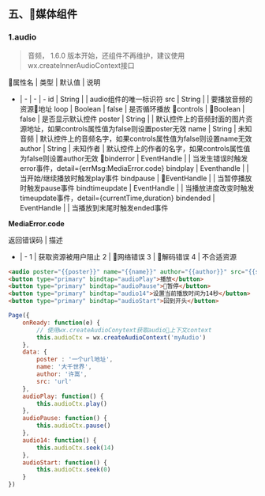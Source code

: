 ## 五、媒体组件
### 1.audio

> 音频， 1.6.0 版本开始，还组件不再维护，建议使用wx.createInnerAudioContext接口

属性名 | 类型 | 默认值 | 说明
- | - | - | - 
id | String | | audio组件的唯一标识符
src | String | | 要播放音频的资源地址
loop | Boolean | false | 是否循环播放
controls | Boolean | false | 是否显示默认控件
poster | String | | 默认控件上的音频封面的图片资源地址，如果controls属性值为false则设置poster无效
name | String | 未知音频 | 默认控件上的音频名字，如果controls属性值为false则设置name无效
author | String | 未知作者 | 默认控件上的作者的名字，如果controls属性值为false则设置author无效
binderror | EventHandle | | 当发生错误时触发error事件，detail={errMsg:MediaError.code}
bindplay | Eventhandle | | 当开始/继续播放时触发play事件
bindpause | EventHandle |  | 当暂停播放时触发pause事件
bindtimeupdate | EventHandle |  | 当播放进度改变时触发timeupdate事件，detail={currentTime,duration}
bindended | EventHandle | | 当播放到末尾时触发ended事件

**MediaError.code**

返回错误码 | 描述
- | -
1 | 获取资源被用户阻止
2 | 网络错误
3 | 解码错误
4 | 不合适资源

```html
<audio poster="{{poster}}" name="{{name}}" author="{{author}}" src="{{src}}" id="myAudio" controls loop></audio>
<button type="primary" bindtap="audioPlay">播放</button>
<button type="primary" bindtap="audioPause">暂停</button>
<button type="primary" bindtap="audio14">设置当前播放时间为14秒</button>
<button type="primary" bindtap="audioStart">回到开头</button>
```
```javascript
Page({
    onReady: function(e) {
        // 使用wx.createAudioConytext获取audio上下文context
        this.audioCtx = wx.createAudioContext('myAudio')
    },
    data: {
        poster : '一个url地址',
        name: '大千世界',
        author: '许嵩',
        src: 'url'
    },
    audioPlay: function() {
        this.audioCtx.play()
    },
    audioPause: function() {
        this.audioCtx.pause()
    },
    audio14: function() {
        this.audioCtx.seek(14)
    },
    audioStart: function() {
        this.audioCtx.seek(0)
    }
})
```